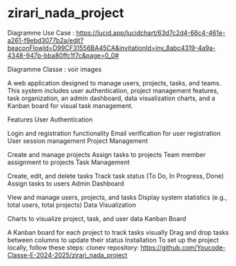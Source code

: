 # zirari_nada_project


Diagramme Use Case : https://lucid.app/lucidchart/63d7c2d4-66c4-461e-a261-f9ebd3077b2a/edit?beaconFlowId=D99CF31556BA45CA&invitationId=inv_8abc4319-4a9a-4348-947b-bba80ffc1f7c&page=0_0#

Diagramme Classe : voir images




A web application designed to manage users, projects, tasks, and teams. This system includes user authentication, project management features, task organization, an admin dashboard, data visualization charts, and a Kanban board for visual task management.

Features
User Authentication

Login and registration functionality
Email verification for user registration
User session management
Project Management

Create and manage projects
Assign tasks to projects
Team member assignment to projects
Task Management

Create, edit, and delete tasks
Track task status (To Do, In Progress, Done)
Assign tasks to users
Admin Dashboard

View and manage users, projects, and tasks
Display system statistics (e.g., total users, total projects)
Data Visualization

Charts to visualize project, task, and user data
Kanban Board

A Kanban board for each project to track tasks visually
Drag and drop tasks between columns to update their status
Installation
To set up the project locally, follow these steps:
clonev repository: 
https://github.com/Youcode-Classe-E-2024-2025/zirari_nada_project